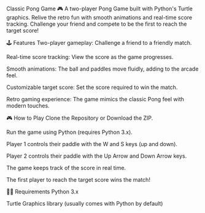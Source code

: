 Classic Pong Game 🎮
A two-player Pong Game built with Python's Turtle graphics. Relive the retro fun with smooth animations and real-time score tracking. Challenge your friend and compete to be the first to reach the target score!

🕹️ Features
Two-player gameplay: Challenge a friend to a friendly match.

Real-time score tracking: View the score as the game progresses.

Smooth animations: The ball and paddles move fluidly, adding to the arcade feel.

Customizable target score: Set the score required to win the match.

Retro gaming experience: The game mimics the classic Pong feel with modern touches.

🎮 How to Play
Clone the Repository or Download the ZIP.

Run the game using Python (requires Python 3.x).

Player 1 controls their paddle with the W and S keys (up and down).

Player 2 controls their paddle with the Up Arrow and Down Arrow keys.

The game keeps track of the score in real time.

The first player to reach the target score wins the match!

🧑‍💻 Requirements
Python 3.x

Turtle Graphics library (usually comes with Python by default)